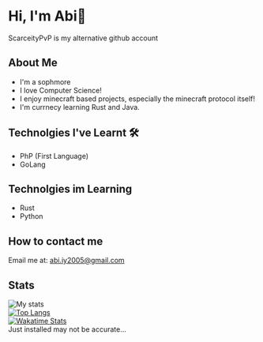 # Hi, I'm Abi👋

ScarceityPvP is my alternative github account

## About Me
 - I'm a sophmore 
 - I love Computer Science!
 - I enjoy minecraft based projects, especially the minecraft protocol itself!
 - I'm currnecy learning Rust and Java.

## Technolgies I've Learnt 🛠️
 - PhP (First Language)
 - GoLang

## Technolgies im Learning
 - Rust
 - Python

## How to contact me
 Email me at: abi.iy2005@gmail.com
<!---
AbiMekuriya/AbiMekuriya is a ✨ special ✨ repository because its `README.md` (this file) appears on your GitHub profile.
You can click the Preview link to take a look at your changes.
--->

## Stats
![My stats](https://github-readme-stats.vercel.app/api?username=abimekuriya&count_private=true&show_icons=true&theme=dracula)
<br >
[![Top Langs](https://github-readme-stats.vercel.app/api/top-langs/?username=abimekuriya&theme=dracula&langs_count=10)](#)
<br >
[![Wakatime Stats](https://github-readme-stats.vercel.app/api/wakatime?username=abimekuriya&theme=dracula)](#)
<br >
Just installed may not be accurate...

